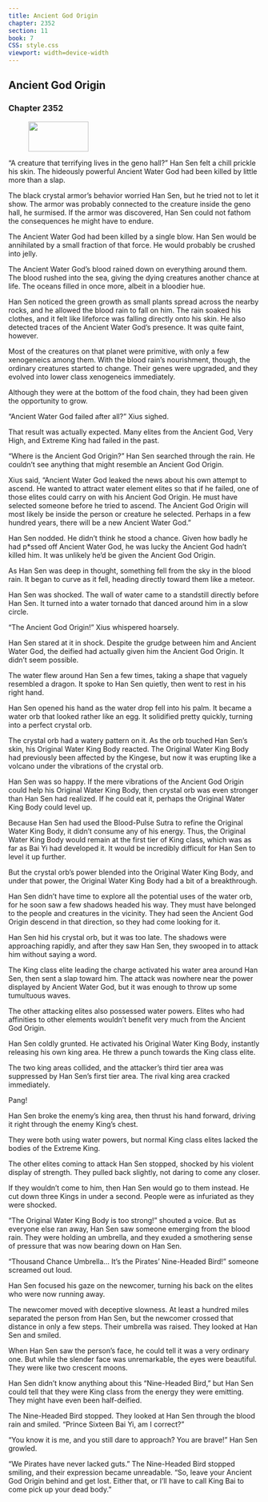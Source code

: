 ```yaml
---
title: Ancient God Origin
chapter: 2352
section: 11
book: 7
CSS: style.css
viewport: width=device-width
---
```


## Ancient God Origin

### Chapter 2352

<figure>
	<img src="../Images/gem.gif" alt="" id="gem" width="120" height="60" />
</figure>

“A creature that terrifying lives in the geno hall?” Han Sen felt a chill prickle his skin. The hideously powerful Ancient Water God had been killed by little more than a slap.

The black crystal armor’s behavior worried Han Sen, but he tried not to let it show. The armor was probably connected to the creature inside the geno hall, he surmised. If the armor was discovered, Han Sen could not fathom the consequences he might have to endure.

The Ancient Water God had been killed by a single blow. Han Sen would be annihilated by a small fraction of that force. He would probably be crushed into jelly.

The Ancient Water God’s blood rained down on everything around them. The blood rushed into the sea, giving the dying creatures another chance at life. The oceans filled in once more, albeit in a bloodier hue.

Han Sen noticed the green growth as small plants spread across the nearby rocks, and he allowed the blood rain to fall on him. The rain soaked his clothes, and it felt like lifeforce was falling directly onto his skin. He also detected traces of the Ancient Water God’s presence. It was quite faint, however.

Most of the creatures on that planet were primitive, with only a few xenogeneics among them. With the blood rain’s nourishment, though, the ordinary creatures started to change. Their genes were upgraded, and they evolved into lower class xenogeneics immediately.

Although they were at the bottom of the food chain, they had been given the opportunity to grow.

“Ancient Water God failed after all?” Xius sighed.

That result was actually expected. Many elites from the Ancient God, Very High, and Extreme King had failed in the past.

“Where is the Ancient God Origin?” Han Sen searched through the rain. He couldn’t see anything that might resemble an Ancient God Origin.

Xius said, “Ancient Water God leaked the news about his own attempt to ascend. He wanted to attract water element elites so that if he failed, one of those elites could carry on with his Ancient God Origin. He must have selected someone before he tried to ascend. The Ancient God Origin will most likely be inside the person or creature he selected. Perhaps in a few hundred years, there will be a new Ancient Water God.”

Han Sen nodded. He didn’t think he stood a chance. Given how badly he had p*ssed off Ancient Water God, he was lucky the Ancient God hadn’t killed him. It was unlikely he’d be given the Ancient God Origin.

As Han Sen was deep in thought, something fell from the sky in the blood rain. It began to curve as it fell, heading directly toward them like a meteor.

Han Sen was shocked. The wall of water came to a standstill directly before Han Sen. It turned into a water tornado that danced around him in a slow circle.

“The Ancient God Origin!” Xius whispered hoarsely.

Han Sen stared at it in shock. Despite the grudge between him and Ancient Water God, the deified had actually given him the Ancient God Origin. It didn’t seem possible.

The water flew around Han Sen a few times, taking a shape that vaguely resembled a dragon. It spoke to Han Sen quietly, then went to rest in his right hand.

Han Sen opened his hand as the water drop fell into his palm. It became a water orb that looked rather like an egg. It solidified pretty quickly, turning into a perfect crystal orb.

The crystal orb had a watery pattern on it. As the orb touched Han Sen’s skin, his Original Water King Body reacted. The Original Water King Body had previously been affected by the Kingese, but now it was erupting like a volcano under the vibrations of the crystal orb.

Han Sen was so happy. If the mere vibrations of the Ancient God Origin could help his Original Water King Body, then crystal orb was even stronger than Han Sen had realized. If he could eat it, perhaps the Original Water King Body could level up.

Because Han Sen had used the Blood-Pulse Sutra to refine the Original Water King Body, it didn’t consume any of his energy. Thus, the Original Water King Body would remain at the first tier of King class, which was as far as Bai Yi had developed it. It would be incredibly difficult for Han Sen to level it up further.

But the crystal orb’s power blended into the Original Water King Body, and under that power, the Original Water King Body had a bit of a breakthrough.

Han Sen didn’t have time to explore all the potential uses of the water orb, for he soon saw a few shadows headed his way. They must have belonged to the people and creatures in the vicinity. They had seen the Ancient God Origin descend in that direction, so they had come looking for it.

Han Sen hid his crystal orb, but it was too late. The shadows were approaching rapidly, and after they saw Han Sen, they swooped in to attack him without saying a word.

The King class elite leading the charge activated his water area around Han Sen, then sent a slap toward him. The attack was nowhere near the power displayed by Ancient Water God, but it was enough to throw up some tumultuous waves.

The other attacking elites also possessed water powers. Elites who had affinities to other elements wouldn’t benefit very much from the Ancient God Origin.

Han Sen coldly grunted. He activated his Original Water King Body, instantly releasing his own king area. He threw a punch towards the King class elite.

The two king areas collided, and the attacker’s third tier area was suppressed by Han Sen’s first tier area. The rival king area cracked immediately.

Pang!

Han Sen broke the enemy’s king area, then thrust his hand forward, driving it right through the enemy King’s chest.

They were both using water powers, but normal King class elites lacked the bodies of the Extreme King.

The other elites coming to attack Han Sen stopped, shocked by his violent display of strength. They pulled back slightly, not daring to come any closer.

If they wouldn’t come to him, then Han Sen would go to them instead. He cut down three Kings in under a second. People were as infuriated as they were shocked.

“The Original Water King Body is too strong!” shouted a voice. But as everyone else ran away, Han Sen saw someone emerging from the blood rain. They were holding an umbrella, and they exuded a smothering sense of pressure that was now bearing down on Han Sen.

“Thousand Chance Umbrella… It’s the Pirates’ Nine-Headed Bird!” someone screamed out loud.

Han Sen focused his gaze on the newcomer, turning his back on the elites who were now running away.

The newcomer moved with deceptive slowness. At least a hundred miles separated the person from Han Sen, but the newcomer crossed that distance in only a few steps. Their umbrella was raised. They looked at Han Sen and smiled.

When Han Sen saw the person’s face, he could tell it was a very ordinary one. But while the slender face was unremarkable, the eyes were beautiful. They were like two crescent moons.

Han Sen didn’t know anything about this “Nine-Headed Bird,” but Han Sen could tell that they were King class from the energy they were emitting. They might have even been half-deified.

The Nine-Headed Bird stopped. They looked at Han Sen through the blood rain and smiled. “Prince Sixteen Bai Yi, am I correct?”

“You know it is me, and you still dare to approach? You are brave!” Han Sen growled.

“We Pirates have never lacked guts.” The Nine-Headed Bird stopped smiling, and their expression became unreadable. “So, leave your Ancient God Origin behind and get lost. Either that, or I’ll have to call King Bai to come pick up your dead body.”
